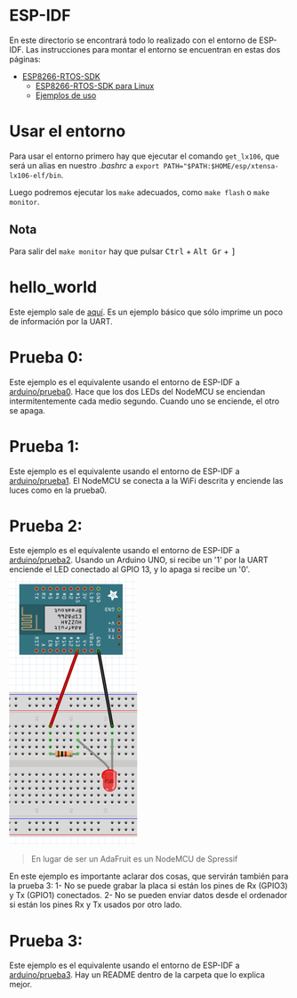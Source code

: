 # ESP-IDF
En este directorio se encontrará todo lo realizado con el entorno de 
ESP-IDF. Las instrucciones para montar el entorno se encuentran en estas
dos páginas:
- [ESP8266-RTOS-SDK](https://docs.espressif.com/projects/esp8266-rtos-sdk/en/latest/get-started/index.html)
  - [ESP8266-RTOS-SDK para Linux](https://docs.espressif.com/projects/esp8266-rtos-sdk/en/latest/get-started/linux-setup.html)
  - [Ejemplos de uso](https://github.com/espressif/ESP8266_RTOS_SDK/tree/af0cdc36fa2600033d0a09301c754008cf1503c1/examples)

# Usar el entorno
Para usar el entorno primero hay que ejecutar el comando `get_lx106`, que será un alias en nuestro *.bashrc* a `export PATH="$PATH:$HOME/esp/xtensa-lx106-elf/bin`.

Luego podremos ejecutar los `make` adecuados, como `make flash` o `make monitor`.

## Nota
Para salir del `make monitor` hay que pulsar <kbd>Ctrl</kbd> + <kbd>Alt Gr</kbd> + <kbd>]</kbd>



# hello\_world
Este ejemplo sale de [aquí](https://github.com/espressif/ESP8266_RTOS_SDK/tree/af0cdc36fa2600033d0a09301c754008cf1503c1/examples/get-started/hello_world). Es un ejemplo básico que sólo imprime un poco de información por la UART.

# Prueba 0:
Este ejemplo es el equivalente usando el entorno de ESP-IDF a [arduino/prueba0](../arduino/prueba0/prueba0.cpp). Hace que los dos LEDs del NodeMCU se enciendan intermitentemente cada medio segundo. Cuando uno se enciende, el otro se apaga.

# Prueba 1:
Este ejemplo es el equivalente usando el entorno de ESP-IDF a [arduino/prueba1](../arduino/prueba1/prueba1.cpp). El NodeMCU se conecta a la WiFi descrita y enciende las luces como en la prueba0.

# Prueba 2:
Este ejemplo es el equivalente usando el entorno de ESP-IDF a [arduino/prueba2](../arduino/prueba2/prueba2.cpp). Usando un Arduino UNO, si recibe un '1' por la UART enciende el LED conectado al GPIO 13, y lo apaga si recibe un '0'.
![](https://github.com/Xayiide/esp-8266-pruebas/blob/main/assets/NodemcuUART.png)

> En lugar de ser un AdaFruit es un NodeMCU de Spressif

En este ejemplo es importante aclarar dos cosas, que servirán también para la prueba 3:
1- No se puede grabar la placa si están los pines de Rx (GPIO3) y Tx (GPIO1) conectados.
2- No se pueden enviar datos desde el ordenador si están los pines Rx y Tx usados por otro lado.

# Prueba 3:
Este ejemplo es el equivalente usando el entorno de ESP-IDF a [arduino/prueba3](../arduino/prueba3/). Hay un README dentro de la carpeta que lo explica mejor.
